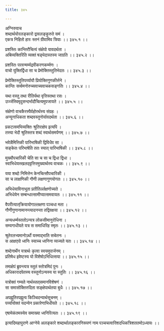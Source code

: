 ```yaml
---
title: ३४५

---
```

अग्निरुवाच  
शब्दार्थयोरलङ्कारो द्वावलङ्कुरुते समं ।  
एकत्र निहितो हारः स्तनं ग्रीवामिव त्रियाः ।। ३४५.१ ।।  
  
प्रशस्तिः कान्तिरौचित्यं संक्षेपो यावदर्थता ।  
अबिव्यक्तिरिति व्यक्तं षड्‌भेदास्तस्य जाग्रति ।। ३४५.२ ।।  
  
प्रशस्तिः परवन्मर्म्मद्रवीकरणकर्म्मणः ।  
वाचो युक्तिर्द्विधा सा च प्रेमोक्तिस्तुतिभेदतः ।। ३४५.३ ।।  
  
प्रेमोक्तिस्तुतिपर्य्यायौ प्रियोक्तिगुणकीर्त्तने ।  
कान्तिः सर्व्वमनोरुच्यवाच्यवाचकसङ्गतिः ।। ३४५.४ ।।  
  
यथा वस्तु तथा रीतिर्यथा वृत्तिस्तथा रसः ।  
उर्ज्जस्विमृदुसन्दर्भादौचित्यमुपजायते ।। ३४५.५ ।।  
  
संक्षेणो वाचकैरस्पैर्वहोरर्थस्य संग्रहः ।  
अन्यूनाधिकता शब्दवस्तुनोर्यावदर्थता ।। ३४५.६ ।।  
  
प्रकटत्वमभिव्यक्तिः श्रुतिराक्षेप इत्यपि ।  
तस्या भेदौ श्रुतिस्तत्र शब्दं स्वार्थसमर्पणम् ।। ३४५.७ ।।  
  
भवेन्नैमित्तिकी पारिभाषिकी द्विविधैव सा ।  
सङ्केतः परिभाषेति ततः स्यात् पारिभाषिकी ।। ३४५.८ ।।  
  
मुख्यौपचारिकी चेति सा च सा च द्विधा द्विधा ।  
स्वाभिधेयस्खलद्‌वृत्तिरमुख्यार्थस्य वाचकः ।। ३४५.९ ।।  
  
यया शब्दो निमित्तेन केनचित्सौपचारिकी ।  
सा च लाक्षणिकी गौणी लक्षणागुणयोगतः ।। ३४५.१० ।।  
  
अभिधेयाविनाभूता प्रतीतिर्ल्लक्षणोच्यते ।  
अभिधेयेन सम्बन्धात्सामीप्यात्समवायतः ।। ३४५.११ ।।  
  
वैपरीत्यात्‌क्रियायोगाल्लक्षणा पञ्चधा मता ।  
गौणीगुणानामानन्त्यादनन्ता तद्विवक्षया ।। ३४५.१२ ।।  
  
अन्यधर्म्मस्ततोऽन्यत्र लोकसीमानुरोधिना ।  
सम्यगाधीयते यत्र स समाधिरिह स्मृतः ।। ३४५.१३ ।।  
  
श्रुतेरलभ्यमानोऽर्थो यस्माद्भाति सचेतनः ।  
स आक्षएपो ध्वनिः स्याच्च ध्वनिना व्यज्यते यतः ।। ३४५.१४ ।।  
  
शब्देनार्थेन यत्रार्थः कृत्वा स्वयमुपार्जनम् ।  
प्रतिषेध इवेष्टस्य यो विशेषोऽभिधित्सया ।। ३४५.१५ ।।  
  
तमाक्षेपं ब्रुवन्त्यत्र स्तुतं स्तोत्रमिदं पुनः ।  
अधिकारादपेतस्य वस्तुनोऽन्यस्य या स्तुतिः ।। ३४५.१६ ।।  
  
यत्रोक्तं गम्यते नार्थस्तत्‌समानविशेषणं ।  
सा समासोक्तिरुदिता सङ्‌क्षेपार्थतया बुधैः ।। ३४५.१७ ।।  
  
अपह्नुतिरपह्नुत्य किञ्चिदन्यार्थसूचनम् ।  
पर्य्यायोक्तं यदन्येन प्रकारेणाभिधीयते ।। ३४५.१८ ।।  
  
एषामेकंतमस्येव समाख्या ध्वनिरित्यतः ।। ३४५.१९ ।।  
  
इत्यादिमहापुराणे आग्नेये अलङ्कारे शब्दार्थालङ्कारनिरूपणं नाम पञ्चचत्वारिशदधिकत्रिशततमोऽध्यायः ।।